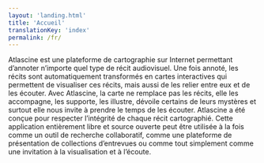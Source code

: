 ```yaml
---
layout: 'landing.html'
title: 'Accueil'
translationKey: 'index'
permalink: /fr/
---
```


Atlascine est une plateforme de cartographie sur Internet permettant d’annoter n’importe quel type de récit audiovisuel. Une fois annoté, les récits sont automatiquement transformés en cartes interactives qui permettent de visualiser ces récits, mais aussi de les relier entre eux et de les écouter. Avec Atlascine, la carte ne remplace pas les récits, elle les accompagne, les supporte, les illustre, dévoile certains de leurs mystères et surtout elle nous invite à prendre le temps de les écouter. Atlascine a été conçue pour respecter l’intégrité de chaque récit cartographié. Cette application entièrement libre et source ouverte peut être utilisée à la fois comme un outil de recherche collaboratif, comme une plateforme de présentation de collections d’entrevues ou comme tout simplement comme une invitation à la visualisation et à l’écoute.  
